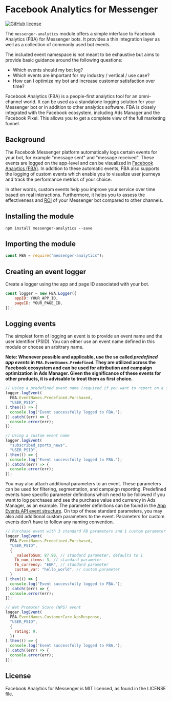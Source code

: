 # Facebook Analytics for Messenger

[![GitHub license](https://img.shields.io/badge/license-MIT-blue.svg)](https://github.com/facebook/react/blob/master/LICENSE)

The `messenger-analytics` module offers a simple interface to Facebook Analytics (FBA) for Messenger bots. It provides a thin integration layer as well as a collection of commonly used bot events.

The included event namespace is not meant to be exhaustive but aims to provide basic guidance around the following questions:

* Which events should my bot log?
* Which events are important for my industry / vertical / use case?
* How can I optimize my bot and increase customer satisfaction over time?

Facebook Analytics (FBA) is a people-first analytics tool for an omni-channel world. It can be used as a standalone logging solution for your Messenger bot or in addition to other analytics software. FBA is closely integrated with the Facebook ecosystem, including Ads Manager and the Facebook Pixel. This allows you to get a complete view of the full marketing funnel.

## Background
The Facebook Messenger platform automatically logs certain events for your bot, for example "message sent" and "message received". These events are logged on the app-level and can be visualized in [Facebook Analytics (FBA)](https://analytics.facebook.com). In addition to these automatic events, FBA also supports the logging of custom events which enable you to visualize user journeys and track the performance metrics of your choice.

In other words, custom events help you improve your service over time based on real interactions. Furthermore, it helps you to assess the effectiveness and [ROI](https://en.wikipedia.org/wiki/Return_on_investment) of your Messenger bot compared to other channels.

## Installing the module
```
npm install messenger-analytics --save
```

## Importing the module
```js
const FBA = require("messenger-analytics");
```

## Creating an event logger
Create a logger using the app and page ID associated with your bot.
```js
const logger = new FBA.Logger({
    appID: YOUR_APP_ID,
    pageID: YOUR_PAGE_ID,
});
```

## Logging events
The simplest form of logging an event is to provide an event name and the user identifier (PSID). You can either use an event name defined in this module or choose an arbitrary name.

**Note: Whenever possible and applicable, use the so called *predefined app events* in `FBA.EventNames.Predefined`. They are utilized across the Facebook ecosystem and can be used for attribution and campaign optimization in Ads Manager. Given the significance of these events for other products, it is advisable to treat them as first choice.**

```js
// Using a predefined event name (required if you want to report on a specific metric in Ads Manager)
logger.logEvent(
  FBA.EventNames.Predefined.Purchased,
  "USER_PSID",
).then(() => {
  console.log("Event successfully logged to FBA.");
}).catch((err) => {
  console.error(err);
});

// Using a custom event name
logger.logEvent(
  "subscribed_sports_news",
  "USER_PSID",
).then(() => {
  console.log("Event successfully logged to FBA.");
}).catch((err) => {
  console.error(err);
});
```

You may also attach additional parameters to an event. These parameters can be used for filtering, segmentation, and campaign reporting. Predefined events have specific parameter definitions which need to be followed if you want to log purchases and see the purchase value and currency in Ads Manager, as an example. The parameter definitions can be found in the [App Events API event structure](https://developers.facebook.com/docs/marketing-api/app-event-api#event_structure). On top of these standard parameters, you may also add additional custom parameters to the event. Parameters for custom events don't have to follow any naming convention.

```js
// Purchase event with 3 standard FB parameters and 1 custom parameter
logger.logEvent(
  FBA.EventNames.Predefined.Purchased,
  "USER_PSID",
  {
    _valueToSum: 87.90, // standard parameter, defaults to 1
    fb_num_items: 3, // standard parameter
    fb_currency: "EUR", // standard parameter
    custom_var: "hello_world", // custom parameter
  }
).then(() => {
  console.log("Event successfully logged to FBA.");
}).catch((err) => {
  console.error(err);
});

// Net Promoter Score (NPS) event
logger.logEvent(
  FBA.EventNames.CustomerCare.NpsResponse,
  "USER_PSID",
  {
    rating: 9,
  })
).then(() => {
  console.log("Event successfully logged to FBA.");
}).catch((err) => {
  console.error(err);
});
```

## License
Facebook Analytics for Messenger is MIT licensed, as found in the LICENSE file.
